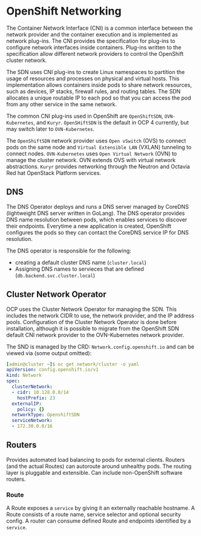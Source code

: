 # OpenShift Networking

The Container Network Interface (CNI) is a common interface between the network provider and the container execution and is implemented as network plug-ins. The CNI provides the specification for plug-ins to configure network interfaces inside containers. Plug-ins written to the specification allow different network providers to control the OpenShift cluster network.

The SDN uses CNI plug-ins to create Linux namespaces to partition the usage of resources and processes on physical and virtual hosts. This implementation allows containers inside pods to share network resources, such as devices, IP stacks, firewall rules, and routing tables. The SDN allocates a unique routable IP to each pod so that you can access the pod from any other service in the same network.

The common CNI plug-ins used in OpenShift are `OpenShiftSDN`, `OVN-Kubernetes`, and `Kuryr`. `OpenSHiftSDN` is the default in OCP 4 currently, but may switch later to `OVN-Kubernetes`.

The `OpenShiftSDN` network provider uses `Open vSwitch` (OVS) to connect pods on the same node and `Virtual Extensible LAN` (VXLAN) tunneling to connect nodes. `OVN-Kubernetes` uses `Open Virtual Network` (OVN) to manage the cluster network. OVN extends OVS with virtual network abstractions. `Kuryr` provides networking through the Neutron and Octavia Red hat OpenStack Platform services.

## DNS

The DNS Operator deploys and runs a DNS server managed by CoreDNS (lightweight DNS server written in GoLang). The DNS operator provides DNS name resolution between pods, which enables services to discover their endpoints. Everytime a new application is created, OpenShift configures the pods so they can contact the CoreDNS service IP for DNS resolution.

The DNS operator is responsible for the following:
* creating a default cluster DNS name (`cluster.local`)
* Assigning DNS names to servieces that are defined (`db.backend.svc.cluster.local`)

## Cluster Network Operator

OCP uses the Cluster Network Operator for managing the SDN. This includes the network CIDR to use, the network provider, and the IP address pools. Configuration of the Cluster Network Operator is done before installation, although it is possible to migrate from the OpenShift SDN default CNI network provider to the OVN-Kubernetes network provider.

The SND is managed by the CRD: `Network.config.openshift.io` and can be viewed via (some output omitted):

```yaml
[admin@cluster ~]$ oc get network/cluster -o yaml
apiVersion: config.openshift.io/v1
kind: Network
spec:
  clusterNetwork:
  - cidr: 10.128.0.0/14
    hostPrefix: 23
  externalIP:
    policy: {}
  networkType: OpenshiftSDN
  serviceNetwork:
  - 172.30.0.0/16
```

## Routers

Provides automated load balancing to pods for external clients. Routers (and the actual Routes) can autoroute around unhealthy pods. The routing layer is pluggable and extensible. Can include non-OpenShift software routers.

### Route

A Route exposes a `service` by giving it an externally reachable hostname. A Route consists of a route name, service selector and optional security config. A router can consume defined Route and endpoints identified by a `service`.
